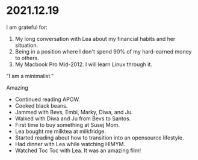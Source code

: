 # 2021.12.19

I am grateful for:

1. My long conversation with Lea about my financial habits and her situation.
2. Being in a position where I don't spend 90% of my hard-earned money to others.
3. My Macbook Pro Mid-2012. I will learn Linux through it.

"I am a minimalist."

Amazing

- Continued reading APOW.
- Cooked black beans.
- Jammed with Bevs, Embi, Marky, Diwa, and Ju.
- Walked with Diwa and Ju from Bevs to Santos.
- First time to buy something at Susej Mom.
- Lea bought me milktea at milkfridge.
- Started reading about how to transition into an opensource lifestyle.
- Had dinner with Lea while watching HIMYM.
- Watched Toc Toc with Lea. It was an amazing film!

